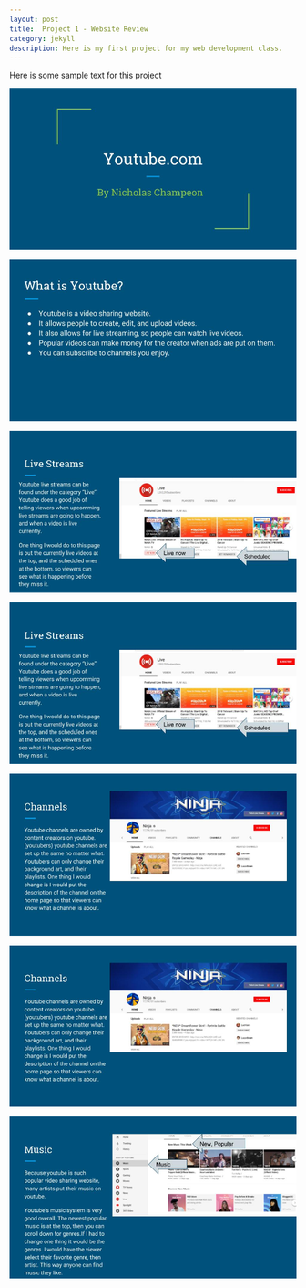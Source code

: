 ```yaml
---
layout: post
title:  Project 1 - Website Review
category: jekyll 
description: Here is my first project for my web development class.
---
```


Here is some sample text for this project

![My First Slide](https://raw.githubusercontent.com/Maynard-Schools/jekyll-setup-NIkko41/master/assets/img/Web%20Development%20project.jpg)

![My Second Slide](https://raw.githubusercontent.com/Maynard-Schools/jekyll-setup-NIkko41/master/assets/img/Web%20Development%20project%20(7).jpg)

![My Third Slide](https://raw.githubusercontent.com/Maynard-Schools/jekyll-setup-NIkko41/master/assets/img/Web%20Development%20project%20(9).jpg)

![My Fourth Slide](https://raw.githubusercontent.com/Maynard-Schools/jekyll-setup-NIkko41/master/assets/img/Web%20Development%20project%20(9).jpg)

![My Fifth Slide](https://raw.githubusercontent.com/Maynard-Schools/jekyll-setup-NIkko41/master/assets/img/Web%20Development%20project%20(11).jpg)

![My Sixth Slide](https://raw.githubusercontent.com/Maynard-Schools/jekyll-setup-NIkko41/master/assets/img/Web%20Development%20project%20(11).jpg)

![My Seventh Slide](https://raw.githubusercontent.com/Maynard-Schools/jekyll-setup-NIkko41/master/assets/img/Web%20Development%20project%20(12).jpg)
